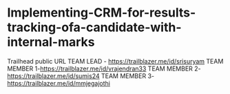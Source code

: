 # Implementing-CRM-for-results-tracking-ofa-candidate-with-internal-marks
 Trailhead public URL
TEAM LEAD - https://trailblazer.me/id/srisuryam
TEAM MEMBER 1-https://trailblazer.me/id/vrajendran33
TEAM MEMBER 2-https://trailblazer.me/id/sumis24
TEAM MEMBER 3-https://trailblazer.me/id/mmjegajothi
